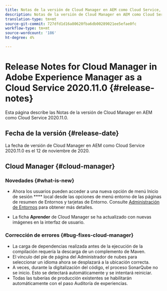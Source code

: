 ```yaml
---
title: Notas de la versión de Cloud Manager en AEM como Cloud Service, versión 2020.11.0
description: Notas de la versión de Cloud Manager en AEM como Cloud Service, versión 2020.11.0
translation-type: tm+mt
source-git-commit: 727dfd1d16a80620fba6db00289021ee5efae0fc
workflow-type: tm+mt
source-wordcount: '186'
ht-degree: 4%

---
```



# Release Notes for Cloud Manager in Adobe Experience Manager as a Cloud Service 2020.11.0 {#release-notes}

Esta página describe las Notas de la versión de Cloud Manager en AEM como Cloud Service 2020.11.0.

## Fecha de la versión {#release-date}

La fecha de versión de Cloud Manager en AEM como Cloud Service 2020.11.0 es el 12 de noviembre de 2020.

## Cloud Manager {#cloud-manager}

### Novedades {#what-is-new}

* Ahora los usuarios pueden acceder a una nueva opción de menú Inicio de sesión **** local desde las opciones de menú entorno de las páginas de resumen de Entornos y tarjetas de Entorno.
Consulte [Administración de Entornos](/help/implementing/cloud-manager/manage-environments.md##login-locally) para obtener más detalles.

* La ficha **Aprender** de Cloud Manager se ha actualizado con nuevas imágenes en la interfaz de usuario.

### Corrección de errores {#bug-fixes-cloud-manager}

* La carga de dependencias realizada antes de la ejecución de la compilación requería la descarga de un complemento de Maven.
* El vínculo del pie de página del Administrador de nubes para seleccionar un idioma ahora se desplazará a la ubicación correcta.
* A veces, durante la digitalización del código, el proceso SonarQube no se inicio. Esto se detectará automáticamente y se intentará reiniciar.
* Todas las tuberías de producción existentes se habilitarán automáticamente con el paso Auditoría de experiencias.